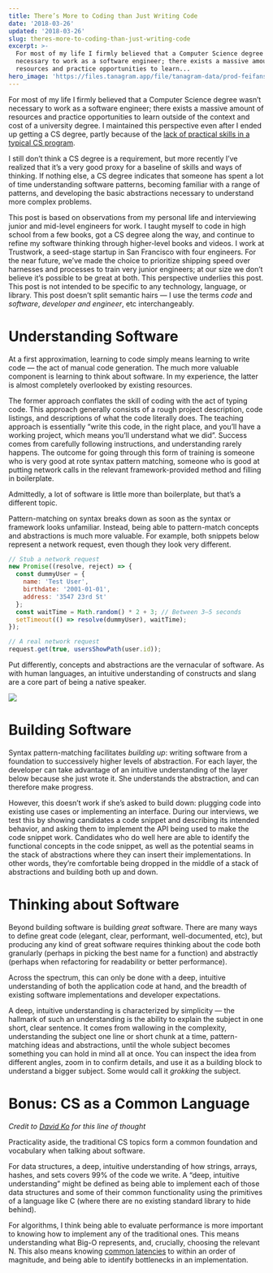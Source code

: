 ```yaml
---
title: There’s More to Coding than Just Writing Code
date: '2018-03-26'
updated: '2018-03-26'
slug: theres-more-to-coding-than-just-writing-code
excerpt: >-
  For most of my life I firmly believed that a Computer Science degree wasn’t
  necessary to work as a software engineer; there exists a massive amount of
  resources and practice opportunities to learn...
hero_image: 'https://files.tanagram.app/file/tanagram-data/prod-feifans-blog/more-to-coding.jpg'
---
```



For most of my life I firmly believed that a Computer Science degree wasn’t necessary to work as a software engineer; there exists a massive amount of resources and practice opportunities to learn outside of the context and cost of a university degree. I maintained this perspective even after I ended up getting a CS degree, partly because of the [lack of practical skills in a typical CS program](https://medium.com/@feifanz/hello-real-world-b3592150339).

I still don’t think a CS degree is a requirement, but more recently I’ve realized that it’s a very good proxy for a baseline of skills and ways of thinking. If nothing else, a CS degree indicates that someone has spent a lot of time understanding software patterns, becoming familiar with a range of patterns, and developing the basic abstractions necessary to understand more complex problems.

This post is based on observations from my personal life and interviewing junior and mid-level engineers for work. I taught myself to code in high school from a few books, got a CS degree along the way, and continue to refine my software thinking through higher-level books and videos. I work at Trustwork, a seed-stage startup in San Francisco with four engineers. For the near future, we’ve made the choice to prioritize shipping speed over harnesses and processes to train very junior engineers; at our size we don’t believe it’s possible to be great at both. This perspective underlies this post. This post is not intended to be specific to any technology, language, or library. This post doesn’t split semantic hairs — I use the terms _code_ and _software_, _developer and engineer_, etc interchangeably. 

# Understanding Software

At a first approximation, learning to code simply means learning to write code — the act of manual code generation. The much more valuable component is learning to think about software. In my experience, the latter is almost completely overlooked by existing resources.

The former approach conflates the skill of coding with the act of typing code. This approach generally consists of a rough project description, code listings, and descriptions of what the code literally does. The teaching approach is essentially “write this code, in the right place, and you’ll have a working project, which means you’ll understand what we did”. Success comes from carefully following instructions, and understanding rarely happens. The outcome for going through this form of training is someone who is very good at rote syntax pattern matching, someone who is good at putting network calls in the relevant framework-provided method and filling in boilerplate.

Admittedly, a lot of software is little more than boilerplate, but that’s a different topic.

Pattern-matching on syntax breaks down as soon as the syntax or framework looks unfamiliar. Instead, being able to pattern-match concepts and abstractions is much more valuable. For example, both snippets below represent a network request, even though they look very different.

```javascript
// Stub a network request
new Promise((resolve, reject) => {
  const dummyUser = {
    name: 'Test User',
    birthdate: '2001-01-01',
    address: '3547 23rd St'
  };
  const waitTime = Math.random() * 2 + 3; // Between 3–5 seconds
  setTimeout(() => resolve(dummyUser), waitTime);
});

// A real network request
request.get(true, usersShowPath(user.id));
```

Put differently, concepts and abstractions are the vernacular of software. As with human languages, an intuitive understanding of constructs and slang are a core part of being a native speaker.

![](https://files.tanagram.app/file/tanagram-data/prod-feifans-blog/more-to-coding-1.gif)

# Building Software

Syntax pattern-matching facilitates _building up_: writing software from a foundation to successively higher levels of abstraction. For each layer, the developer can take advantage of an intuitive understanding of the layer below because she just wrote it. She understands the abstraction, and can therefore make progress.

However, this doesn’t work if she’s asked to build down: plugging code into existing use cases or implementing an interface. During our interviews, we test this by showing candidates a code snippet and describing its intended behavior, and asking them to implement the API being used to make the code snippet work. Candidates who do well here are able to identify the functional concepts in the code snippet, as well as the potential seams in the stack of abstractions where they can insert their implementations. In other words, they’re comfortable being dropped in the middle of a stack of abstractions and building both up and down.

# Thinking about Software

Beyond building software is building _great_ software. There are many ways to define great code (elegant, clear, performant, well-documented, etc), but producing any kind of great software requires thinking about the code both granularly (perhaps in picking the best name for a function) and abstractly (perhaps when refactoring for readability or better performance).

Across the spectrum, this can only be done with a deep, intuitive understanding of both the application code at hand, and the breadth of existing software implementations and developer expectations.

A deep, intuitive understanding is characterized by simplicity — the hallmark of such an understanding is the ability to explain the subject in one short, clear sentence. It comes from wallowing in the complexity, understanding the subject one line or short chunk at a time, pattern-matching ideas and abstractions, until the whole subject becomes something you can hold in mind all at once. You can inspect the idea from different angles, zoom in to confirm details, and use it as a building block to understand a bigger subject. Some would call it _grokking_ the subject.

# Bonus: CS as a Common Language

_Credit to [David Ko](https://twitter.com/davidjosephko) for this line of thought_

Practicality aside, the traditional CS topics form a common foundation and vocabulary when talking about software.

For data structures, a deep, intuitive understanding of how strings, arrays, hashes, and sets covers 99% of the code we write. A “deep, intuitive understanding” might be defined as being able to implement each of those data structures and some of their common functionality using the primitives of a language like C (where there are no existing standard library to hide behind).

For algorithms, I think being able to evaluate performance is more important to knowing how to implement any of the traditional ones. This means understanding what Big-O represents, and, crucially, choosing the relevant N. This also means knowing [common latencies](https://people.eecs.berkeley.edu/%7Ercs/research/interactive_latency.html) to within an order of magnitude, and being able to identify bottlenecks in an implementation.